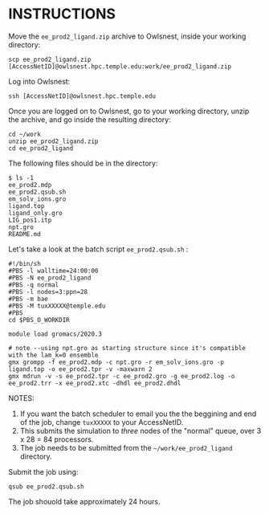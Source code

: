 # INSTRUCTIONS

Move the `ee_prod2_ligand.zip` archive to Owlsnest, inside your working directory:

```
scp ee_prod2_ligand.zip [AccessNetID]@owlsnest.hpc.temple.edu:work/ee_prod2_ligand.zip
```

Log into Owlsnest:
```
ssh [AccessNetID]@owlsnest.hpc.temple.edu
```

Once you are logged on to Owlsnest, go to your working directory, unzip the archive, and go inside the resulting directory:
```
cd ~/work
unzip ee_prod2_ligand.zip
cd ee_prod2_ligand
```

The following files should be in the directory:
```
$ ls -1
ee_prod2.mdp
ee_prod2.qsub.sh
em_solv_ions.gro
ligand.top
ligand_only.gro 
LIG_pos1.itp
npt.gro
README.md
```

Let's take a look at the batch script `ee_prod2.qsub.sh` :
```
#!/bin/sh
#PBS -l walltime=24:00:00
#PBS -N ee_prod2_ligand
#PBS -q normal 
#PBS -l nodes=3:ppn=28
#PBS -m bae
#PBS -M tuxXXXXX@temple.edu
#PBS
cd $PBS_O_WORKDIR

module load gromacs/2020.3

# note --using npt.gro as starting structure since it's compatible with the lam_k=0 ensemble
gmx grompp -f ee_prod2.mdp -c npt.gro -r em_solv_ions.gro -p ligand.top -o ee_prod2.tpr -v -maxwarn 2
gmx mdrun -v -s ee_prod2.tpr -c ee_prod2.gro -g ee_prod2.log -o ee_prod2.trr -x ee_prod2.xtc -dhdl ee_prod2.dhdl
```

NOTES:
1. If you want the batch scheduler to email you the the beggining and end of the job, change `tuxXXXXX` to your AccessNetID.
2. This submits the simulation to *three* nodes of the "normal" queue, over 3 x 28 = 84 processors.
4. The job needs to be submitted from the `~/work/ee_prod2_ligand` directory.

Submit the job using:
```
qsub ee_prod2.qsub.sh
```
The job shouold take approximately 24 hours.



